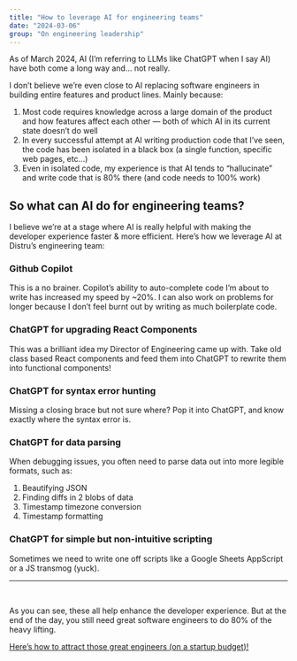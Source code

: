 ```yaml
---
title: "How to leverage AI for engineering teams"
date: "2024-03-06"
group: "On engineering leadership"
---
```


As of March 2024, AI (I’m referring to LLMs like ChatGPT when I say AI) have both come a long way and... not really.

I don’t believe we’re even close to AI replacing software engineers in building entire features and product lines. Mainly because:

1. Most code requires knowledge across a large domain of the product and how features affect each other — both of which AI in its current state doesn’t do well
2. In every successful attempt at AI writing production code that I’ve seen, the code has been isolated in a black box (a single function, specific web pages, etc…)
3. Even in isolated code, my experience is that AI tends to “hallucinate” and write code that is 80% there (and code needs to 100% work)

## So what can AI do for engineering teams?

I believe we’re at a stage where AI is really helpful with making the developer experience faster & more efficient. Here’s how we leverage AI at Distru’s engineering team:

### Github Copilot

This is a no brainer. Copilot’s ability to auto-complete code I’m about to write has increased my speed by ~20%. I can also work on problems for longer because I don’t feel burnt out by writing as much boilerplate code.

### ChatGPT for upgrading React Components

This was a brilliant idea my Director of Engineering came up with. Take old class based React components and feed them into ChatGPT to rewrite them into functional components!

### ChatGPT for syntax error hunting

Missing a closing brace but not sure where? Pop it into ChatGPT, and know exactly where the syntax error is.

### ChatGPT for data parsing

When debugging issues, you often need to parse data out into more legible formats, such as:

1. Beautifying JSON
2. Finding diffs in 2 blobs of data
3. Timestamp timezone conversion
4. Timestamp formatting

### ChatGPT for simple but non-intuitive scripting

Sometimes we need to write one off scripts like a Google Sheets AppScript or a JS transmog (yuck).

---
<br>

As you can see, these all help enhance the developer experience. But at the end of the day, you still need great software engineers to do 80% of the heavy lifting.

 [Here’s how to attract those great engineers (on a startup budget)!](/attracting-10x-engineers-on-a-startup-budget)
